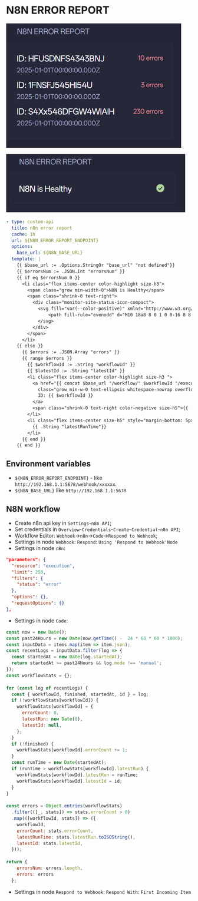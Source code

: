 # N8N ERROR REPORT

![](preview.png)

![](preview1.png)

```yaml
- type: custom-api
  title: n8n error report
  cache: 1h
  url: ${N8N_ERROR_REPORT_ENDPOINT}
  options:
    base_url: ${N8N_BASE_URL}
  template: |
    {{ $base_url := .Options.StringOr "base_url" "not defined"}}
    {{ $errorsNum := .JSON.Int "errorsNum" }}  
    {{ if eq $errorsNum 0 }}
      <li class="flex items-center color-highlight size-h3">
        <span class="grow min-width-0">N8N is Healthy</span>
        <span class="shrink-0 text-right">
          <div class="monitor-site-status-icon-compact">
            <svg fill="var(--color-positive)" xmlns="http://www.w3.org/2000/svg" viewBox="0 0 20 20">
                <path fill-rule="evenodd" d="M10 18a8 8 0 1 0 0-16 8 8 0 0 0 0 16Zm3.857-9.809a.75.75 0 0 0-1.214-.882l-3.483 4.79-1.88-1.88a.75.75 0 1 0-1.06 1.061l2.5 2.5a.75.75 0 0 0 1.137-.089l4-5.5Z" clip-rule="evenodd" />
            </svg>
          </div>
        </span>
      </li>
    {{ else }}
      {{ $errors := .JSON.Array "errors" }}
      {{ range $errors }}
        {{ $workflowId := .String "workflowId" }}
        {{ $latestId := .String "latestId" }}
        <li class="flex items-center color-highlight size-h3 ">
          <a href="{{ concat $base_url "/workflow/" $workflowId "/executions/" $latestId }}"
            class="grow min-w-0 text-ellipsis whitespace-nowrap overflow-hidden">
            ID: {{ $workflowId }}
          </a>
          <span class="shrink-0 text-right color-negative size-h5">{{ .Int "errorCount" }} errors</span>
        </li>
        <li class="flex items-center size-h5" style="margin-bottom: 5px;">
          {{ .String "latestRunTime"}}
        </li>
      {{ end }}
    {{ end }}
```
## Environment variables

- `${N8N_ERROR_REPORT_ENDPOINT}` - like `http://192.168.1.1:5678/webhook/xxxxxx`.
- `${N8N_BASE_URL}` like `http://192.168.1.1:5678`

## N8N workflow

- Create n8n api key in `Settings`-`n8n API`;
- Set credentials in `Overview`-`Credentials`-`Create`-`Credential`-`n8n API`;
- Workflow Editor: `Webhook`->`n8n`->`Code`->`Respond to Webhook`;
- Settings in node `Webhook`: `Respond`: `Using 'Respond to Webhook'Node`
- Settings in node `n8n`:

```JSON
"parameters": {
  "resource": "execution",
  "limit": 250,
  "filters": {
    "status": "error"
  },
  "options": {},
  "requestOptions": {}
},
```

- Settings in node `Code`:

```javascript
const now = new Date();
const past24Hours = new Date(now.getTime() -  24 * 60 * 60 * 1000);
const inputData = items.map(item => item.json);
const recentLogs = inputData.filter(log => {
  const startedAt = new Date(log.startedAt);
  return startedAt >= past24Hours && log.mode !== 'manual';
});
const workflowStats = {};

for (const log of recentLogs) {
  const { workflowId, finished, startedAt, id } = log;
  if (!workflowStats[workflowId]) {
    workflowStats[workflowId] = {
      errorCount: 0,
      latestRun: new Date(0),
      latestId: null,
    };
  }
  if (!finished) {
    workflowStats[workflowId].errorCount += 1;
  }
  const runTime = new Date(startedAt);
  if (runTime > workflowStats[workflowId].latestRun) {
    workflowStats[workflowId].latestRun = runTime;
    workflowStats[workflowId].latestId = id;
  }
}

const errors = Object.entries(workflowStats)
  .filter(([_, stats]) => stats.errorCount > 0)
  .map(([workflowId, stats]) => ({
    workflowId,
    errorCount: stats.errorCount,
    latestRunTime: stats.latestRun.toISOString(),
    latestId: stats.latestId,
  }));

return {
    errorsNum: errors.length,
    errors: errors
  };
```

- Settings in node `Respond to Webhook`: `Respond With`: `First Incoming Item`


